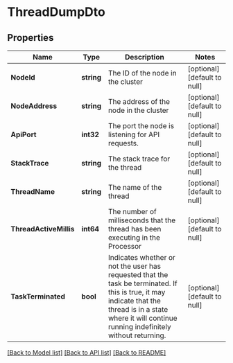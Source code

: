 # ThreadDumpDto

## Properties
Name | Type | Description | Notes
------------ | ------------- | ------------- | -------------
**NodeId** | **string** | The ID of the node in the cluster | [optional] [default to null]
**NodeAddress** | **string** | The address of the node in the cluster | [optional] [default to null]
**ApiPort** | **int32** | The port the node is listening for API requests. | [optional] [default to null]
**StackTrace** | **string** | The stack trace for the thread | [optional] [default to null]
**ThreadName** | **string** | The name of the thread | [optional] [default to null]
**ThreadActiveMillis** | **int64** | The number of milliseconds that the thread has been executing in the Processor | [optional] [default to null]
**TaskTerminated** | **bool** | Indicates whether or not the user has requested that the task be terminated. If this is true, it may indicate that the thread is in a state where it will continue running indefinitely without returning. | [optional] [default to null]

[[Back to Model list]](../README.md#documentation-for-models) [[Back to API list]](../README.md#documentation-for-api-endpoints) [[Back to README]](../README.md)


